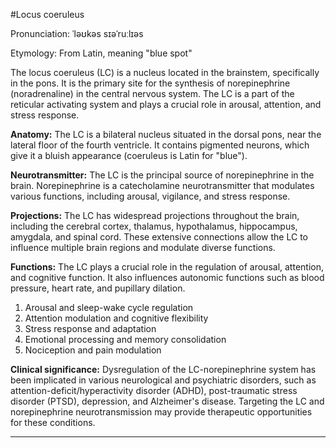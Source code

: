 #Locus coeruleus

Pronunciation: ˈləʊkəs sɪəˈruːlɪəs

Etymology: From Latin, meaning "blue spot"

The locus coeruleus (LC) is a nucleus located in the brainstem, specifically in the pons. It is the primary site for the synthesis of norepinephrine (noradrenaline) in the central nervous system. The LC is a part of the reticular activating system and plays a crucial role in arousal, attention, and stress response.

**Anatomy:** The LC is a bilateral nucleus situated in the dorsal pons, near the lateral floor of the fourth ventricle. It contains pigmented neurons, which give it a bluish appearance (coeruleus is Latin for "blue").

**Neurotransmitter:** The LC is the principal source of norepinephrine in the brain. Norepinephrine is a catecholamine neurotransmitter that modulates various functions, including arousal, vigilance, and stress response.

**Projections:** The LC has widespread projections throughout the brain, including the cerebral cortex, thalamus, hypothalamus, hippocampus, amygdala, and spinal cord. These extensive connections allow the LC to influence multiple brain regions and modulate diverse functions.

**Functions:** The LC plays a crucial role in the regulation of arousal, attention, and cognitive function. It also influences autonomic functions such as blood pressure, heart rate, and pupillary dilation.
1. Arousal and sleep-wake cycle regulation
2. Attention modulation and cognitive flexibility
3. Stress response and adaptation
4. Emotional processing and memory consolidation
5. Nociception and pain modulation

**Clinical significance:** Dysregulation of the LC-norepinephrine system has been implicated in various neurological and psychiatric disorders, such as attention-deficit/hyperactivity disorder (ADHD), post-traumatic stress disorder (PTSD), depression, and Alzheimer's disease. Targeting the LC and norepinephrine neurotransmission may provide therapeutic opportunities for these conditions.
 
---

